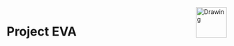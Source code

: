 <img src="https://latex.codecogs.com/png.latex?%5Chuge%20%5Csum%20%5Cnabla%20%5CDelta" align="right" alt="Drawing" height="70"/>

# Project EVA
